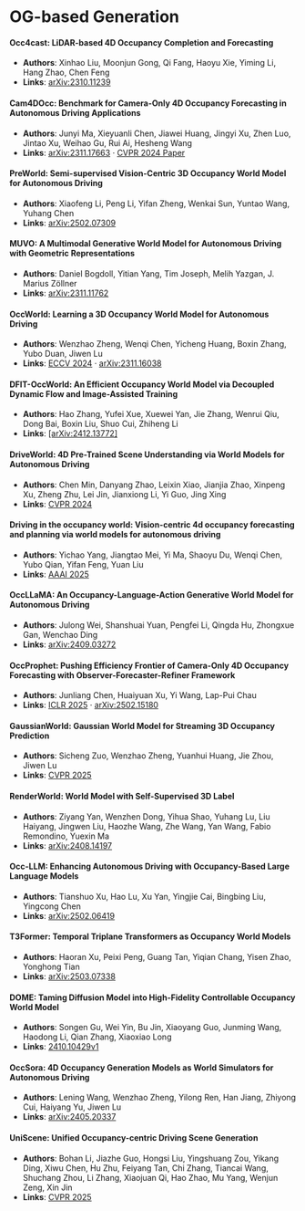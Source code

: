 # OG-based Generation

#### Occ4cast: LiDAR-based 4D Occupancy Completion and Forecasting  
* **Authors**: Xinhao Liu, Moonjun Gong, Qi Fang, Haoyu Xie, Yiming Li, Hang Zhao, Chen Feng  
* **Links**: [arXiv:2310.11239](https://arxiv.org/abs/2310.11239)  

#### Cam4DOcc: Benchmark for Camera-Only 4D Occupancy Forecasting in Autonomous Driving Applications  
* **Authors**: Junyi Ma, Xieyuanli Chen, Jiawei Huang, Jingyi Xu, Zhen Luo, Jintao Xu, Weihao Gu, Rui Ai, Hesheng Wang  
* **Links**: [arXiv:2311.17663](https://arxiv.org/abs/2311.17663) · [CVPR 2024 Paper](https://openaccess.thecvf.com/content/CVPR2024/papers/Ma_Cam4DOcc_Benchmark_for_Camera-Only_4D_Occupancy_Forecasting_in_Autonomous_Driving_CVPR_2024_paper.pdf)  

#### PreWorld: Semi-supervised Vision-Centric 3D Occupancy World Model for Autonomous Driving 
* **Authors**: Xiaofeng Li, Peng Li, Yifan Zheng, Wenkai Sun, Yuntao Wang, Yuhang Chen  
* **Links**: [arXiv:2502.07309](https://arxiv.org/pdf/2502.07309)  

#### MUVO: A Multimodal Generative World Model for Autonomous Driving with Geometric Representations
* **Authors**: Daniel Bogdoll, Yitian Yang, Tim Joseph, Melih Yazgan, J. Marius Zöllner  
* **Links**: [arXiv:2311.11762](https://arxiv.org/abs/2311.11762)  

#### OccWorld: Learning a 3D Occupancy World Model for Autonomous Driving  
* **Authors**: Wenzhao Zheng, Wenqi Chen, Yicheng Huang, Boxin Zhang, Yubo Duan, Jiwen Lu  
* **Links**: [ECCV 2024](https://link.springer.com/content/pdf/10.1007/978-3-031-72624-8.pdf) · [arXiv:2311.16038](https://arxiv.org/pdf/2311.16038)  

#### DFIT-OccWorld: An Efficient Occupancy World Model via Decoupled Dynamic Flow and Image-Assisted Training  
* **Authors**: Hao Zhang, Yufei Xue, Xuewei Yan, Jie Zhang, Wenrui Qiu, Dong Bai, Boxin Liu, Shuo Cui, Zhiheng Li  
* **Links**: [[arXiv:2412.13772]](https://arxiv.org/abs/2412.13772)  

#### DriveWorld: 4D Pre-Trained Scene Understanding via World Models for Autonomous Driving
* **Authors**: Chen Min, Danyang Zhao, Leixin Xiao, Jianjia Zhao, Xinpeng Xu, Zheng Zhu, Lei Jin, Jianxiong Li, Yi Guo, Jing Xing  
* **Links**: [CVPR 2024](https://openaccess.thecvf.com/content/CVPR2024/papers/Min_DriveWorld_4D_Pre-trained_Scene_Understanding_via_World_Models_for_Autonomous_CVPR_2024_paper.pdf)  

#### Driving in the occupancy world: Vision-centric 4d occupancy forecasting and planning via world models for autonomous driving
* **Authors**: Yichao Yang, Jiangtao Mei, Yi Ma, Shaoyu Du, Wenqi Chen, Yubo Qian, Yifan Feng, Yuan Liu  
* **Links**: [AAAI 2025](https://ojs.aaai.org/index.php/AAAI/article/view/33010)  

#### OccLLaMA: An Occupancy-Language-Action Generative World Model for Autonomous Driving 
* **Authors**: Julong Wei, Shanshuai Yuan, Pengfei Li, Qingda Hu, Zhongxue Gan, Wenchao Ding
* **Links**: [arXiv:2409.03272](https://arxiv.org/pdf/2409.03272)  

#### OccProphet: Pushing Efficiency Frontier of Camera-Only 4D Occupancy Forecasting with Observer-Forecaster-Refiner Framework  
* **Authors**: Junliang Chen, Huaiyuan Xu, Yi Wang, Lap-Pui Chau  
* **Links**: [ICLR 2025](https://openreview.net/forum?id=vC7AlY1ytz) · [arXiv:2502.15180](https://arxiv.org/abs/2502.15180)  

#### GaussianWorld: Gaussian World Model for Streaming 3D Occupancy Prediction  
* **Authors**: Sicheng Zuo, Wenzhao Zheng, Yuanhui Huang, Jie Zhou, Jiwen Lu
* **Links**: [CVPR 2025](https://openaccess.thecvf.com/content/CVPR2025/papers/Zuo_GaussianWorld_Gaussian_World_Model_for_Streaming_3D_Occupancy_Prediction_CVPR_2025_paper.pdf)  

#### RenderWorld: World Model with Self-Supervised 3D Label  
* **Authors**: Ziyang Yan, Wenzhen Dong, Yihua Shao, Yuhang Lu, Liu Haiyang, Jingwen Liu, Haozhe Wang, Zhe Wang, Yan Wang, Fabio Remondino, Yuexin Ma
* **Links**: [arXiv:2408.14197](https://arxiv.org/abs/2409.11356)  

#### Occ-LLM: Enhancing Autonomous Driving with Occupancy-Based Large Language Models
* **Authors**: Tianshuo Xu, Hao Lu, Xu Yan, Yingjie Cai, Bingbing Liu, Yingcong Chen
* **Links**: [arXiv:2502.06419](https://arxiv.org/pdf/2502.06419)  

#### T3Former: Temporal Triplane Transformers as Occupancy World Models
* **Authors**: Haoran Xu, Peixi Peng, Guang Tan, Yiqian Chang, Yisen Zhao, Yonghong Tian  
* **Links**: [arXiv:2503.07338](https://arxiv.org/pdf/2503.07338)  

#### DOME: Taming Diffusion Model into High-Fidelity Controllable Occupancy World Model

* **Authors**: Songen Gu, Wei Yin, Bu Jin, Xiaoyang Guo, Junming Wang, Haodong Li, Qian Zhang, Xiaoxiao Long 
* **Links**: [2410.10429v1](https://arxiv.org/abs/2410.10429v1)  

#### OccSora: 4D Occupancy Generation Models as World Simulators for Autonomous Driving

* **Authors**: Lening Wang, Wenzhao Zheng, Yilong Ren, Han Jiang, Zhiyong Cui, Haiyang Yu, Jiwen Lu 
* **Links**: [arXiv:2405.20337](https://arxiv.org/abs/2405.20337)  

#### UniScene: Unified Occupancy-centric Driving Scene Generation

* **Authors**: Bohan Li, Jiazhe Guo, Hongsi Liu, Yingshuang Zou, Yikang Ding, Xiwu Chen, Hu Zhu, Feiyang Tan, Chi Zhang, Tiancai Wang, Shuchang Zhou, Li Zhang, Xiaojuan Qi, Hao Zhao, Mu Yang, Wenjun Zeng, Xin Jin 
* **Links**: [CVPR 2025](https://openaccess.thecvf.com/content/CVPR2025/papers/Li_UniScene_Unified_Occupancy-centric_Driving_Scene_Generation_CVPR_2025_paper.pdf)  
  




